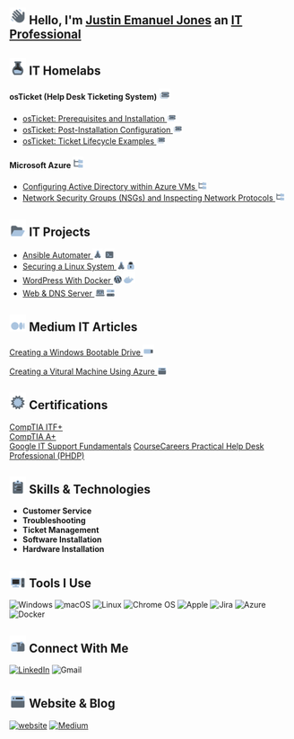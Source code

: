 ## <img src="/Images/Hello.png"  width="30" height="30"> Hello, I'm [Justin Emanuel Jones](https://www.linkedin.com/in/itzemanuelj) an [IT Professional](https://itzemanuelj.com/)

## <img src="/Images/Labs.png"  width="30" height="30"> IT Homelabs
#### osTicket (Help Desk Ticketing System) <img src="/Images/osTicket.png"  width="20" height="20">
- [osTicket: Prerequisites and Installation <img src="/Images/osTicket.png"  width="17" height="17">
](https://github.com/itzemanuelj/osTicket-Prerequisites-and-Installation)
- [osTicket: Post-Installation Configuration <img src="/Images/osTicket.png"  width="17" height="17">
](https://github.com/itzemanuelj/osTicket-Post-Installation-Configuration)
- [osTicket: Ticket Lifecycle Examples <img src="/Images/osTicket.png"  width="17" height="17">
 ](https://github.com/itzemanuelj/osTicket-Ticket-Lifecycle-Examples)

#### Microsoft Azure <img src="/Images/AD.png"  width="20" height="20"> 
- [Configuring Active Directory within Azure VMs <img src="/Images/AD.png"  width="17" height="17">
](https://github.com/itzemanuelj/Configuring-Active-Directory-within-Azure-VMs)
- [Network Security Groups (NSGs) and Inspecting Network Protocols <img src="/Images/AD.png"  width="17" height="17">
](https://github.com/itzemanuelj/Network-Security-Groups-NSGs-and-Inspecting-Network-Protocols)

## <img src="/Images/Projects.png"  width="30" height="30"> IT Projects 
- [Ansible Automater ](https://github.com/itzemanuelj/Ansible-Automater) <img src="/Images/Linux.png"  width="17" height="17"> <img src="/Images/Terminal.png"  width="17" height="17">
- [Securing a Linux System ](https://github.com/itzemanuelj/Securing-and-Hardening-a-Linux-System) <img src="/Images/Linux.png"  width="17" height="17"><img src="/Images/Lock.png"  width="17" height="17">
- [WordPress With Docker  ](https://github.com/itzemanuelj/WordPress-With-Docker) <img src="/Images/WordPress.png"  width="17" height="17"><img src="/Images/Docker.png"  width="22" height="22">
- [Web & DNS Server  ](https://github.com/itzemanuelj/Web-DNS-Server) <img src="/Images/Web.png"  width="20" height="20"><img src="/Images/Server.png"  width="17" height="17">

## <img src="/Images/Medium.png"  width="30" height="30"> Medium IT  Articles

[Creating a Windows Bootable Drive <img src="/Images/Flashdrive.png"  width="20" height="20">](https:)

[Creating a Vitural Machine Using Azure <img src="/Images/VBox.png"  width="17" height="17">](https:)

## <img src="/Images/Certs.png"  width="30" height="30"> Certifications
[CompTIA ITF+](https://www.certmetrics.com/comptia/public/verification.aspx?code=NQDDM4V82Q9PV0KK) \
[CompTIA A+](https://link-url-here.org)\
[Google IT Support Fundamentals](https://www.coursera.org/account/accomplishments/professional-cert/GEGADS6KWKX5?utm_source=ln&utm_medium=certificate&utm_content=cert_image&utm_campaign=sharing_cta&utm_product=prof)
[CourseCareers Practical Help Desk Professional (PHDP) ](https://)

## <img src="/Images/Skills.png"  width="30" height="30"> Skills & Technologies
- **Customer Service**
- **Troubleshooting**
- **Ticket Management**
- **Software Installation**
- **Hardware Installation**



## <img src="/Images//ToolsIcon.png"  width="30" height="30"> Tools I Use
![Windows](https://img.shields.io/badge/Windows-0078D6?style=for-the-badge&logo=windows&logoColor=white)
![macOS](https://img.shields.io/badge/mac%20os-000000?style=for-the-badge&logo=macos&logoColor=F0F0F0)
![Linux](https://img.shields.io/badge/Linux-FCC624?style=for-the-badge&logo=linux&logoColor=black)
![Chrome OS](https://img.shields.io/badge/chrome%20os-3d89fc?style=for-the-badge&logo=google%20chrome&logoColor=white)
![Apple](https://img.shields.io/badge/Apple-%23000000.svg?style=for-the-badge&logo=apple&logoColor=white)
![Jira](https://img.shields.io/badge/jira-%230A0FFF.svg?style=for-the-badge&logo=jira&logoColor=white)
![Azure](https://img.shields.io/badge/azure-%230072C6.svg?style=for-the-badge&logo=azure-devops&logoColor=white)
![Docker](https://img.shields.io/badge/docker-%230db7ed.svg?style=for-the-badge&logo=docker&logoColor=white)


## <img src="/Images/ContactIcon.png"  width="30" height="30"> Connect With Me

[![LinkedIn](https://img.shields.io/badge/linkedin-%230077B5.svg?style=for-the-badge&logo=linkedin&logoColor=white)](https://www.linkedin.com/in/itzemanuelj/)
![Gmail](https://img.shields.io/badge/Gmail-D14836?style=for-the-badge&logo=gmail&logoColor=white)


## <img src="/Images/WebsiteBlogIcon.png"  width="30" height="30"> Website & Blog
[![website](https://img.shields.io/badge/itzemanuelj\.com-2F5267?style=for-the-badge&logo=windows&logoColor=white)](https://itzemanuelj.com/)
[![Medium](https://img.shields.io/badge/Medium-%23000000.svg?style=for-the-badge&logo=Medium&logoColor=white)](https://medium.com/@itzemanuelj)

<!-- Proudly created with GPRM ( https://gprm.itsvg.in ) -->
